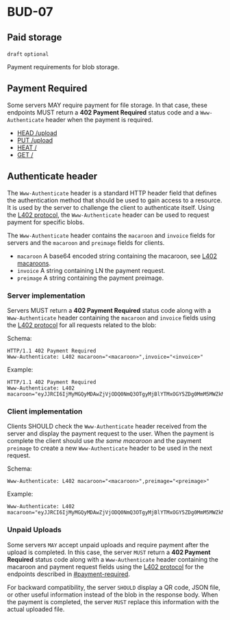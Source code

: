 BUD-07
======

Paid storage
---------------

`draft` `optional`

Payment requirements for blob storage.

## Payment Required

Some servers MAY require payment for file storage. In that case, these endpoints MUST return a **402 Payment Required** status code and a `Www-Authenticate` header when the payment is required.

- [HEAD /upload](./01.md#head-sha256---has-blob)
- [PUT /upload](./02.md#put-upload---upload-blob)
- [HEAT /<sha256>](./01.md#head-sha256---has-blob)
- [GET /<sha256>](./01.md#get-sha256---get-blob)


## Authenticate header

The `Www-Authenticate` header is a standard HTTP header field that defines the authentication method that should be used to gain access to a resource. It is used by the server to challenge the client to authenticate itself. Using the [L402 protocol](https://github.com/lightninglabs/L402), the `Www-Authenticate` header can be used to request payment for specific blobs.

The `Www-Authenticate` header contains the `macaroon` and `invoice` fields for servers and the `macaroon` and `preimage` fields for clients.

- `macaroon` A base64 encoded string containing the macaroon, see [L402 macaroons](https://github.com/lightninglabs/L402/blob/master/macaroons.md).
- `invoice` A string containing LN the payment request.
- `preimage` A string containing the payment preimage. 

### Server implementation

Servers MUST return a **402 Payment Required** status code along with a `Www-Authenticate` header containing the `macaroon` and `invoice` fields using the [L402 protocol](https://github.com/lightninglabs/L402) for all requests related to the blob:

Schema:

```http
HTTP/1.1 402 Payment Required
Www-Authenticate: L402 macaroon="<macaroon>",invoice="<invoice>"
```

Example:

```http
HTTP/1.1 402 Payment Required
Www-Authenticate: L402 macaroon="eyJJRCI6IjMyMGQyMDAwZjVjODQ0NmQ3OTgyMjBlYTMxOGY5ZDg0MmM5MWZkMjYyMTliODZhYWE2ODEzMDBjYjc4YTI2YWEiLCJ2ZXJzaW9uIjoiMCIsInBheW1lbnRfaGFzaCI6IjQzN2Q2YTg1Y2M2ZDQxMzNiYWIzZTEwNWM0NjViZjMzNTQ4ODNjNmVkNzNkZmFhODA3MDQ1ZmIyMTI4MTRmMjYiLCJ0b2tlbl9pZCI6IjExMzIiLCJsb2NhdGlvbiI6Ii9hcGkvdjIvbWVkaWEvNjZiMGU3NzFlYTM0ZDE0MTBkNTM4Nzk3MjQ0NGRiN2RkNjU3OGE5OTBhZDhmMjRjZjFiZTE1OWUwYmVkODdmYy8wNmQwM2FmYzJjZTJkYzY2ODUxMjFmNTFhZjM5ZDUyNjM2OWY5NjgyZTFhOWNiNGRiZGFlZDhlOWI1ZTJiNDI3Lm1wNCIsImNhdmVhdHMiOlsiIl19",invoice="lnbc30n1pnvscg5pp56rft56xqcdamm59epsvmes06ymctq7gjt3nfnu3mjaw6fmfuhweqhp5w48l28v60yvythn6qvnpq0lez54422a042yaw4kq8arvd68a6n7qcqzzsxqyz5vqsp5a5tz8qqf897a2psdh3gc8m72tkpfwf03p8j95tgvkwm0jx97ypqs9qxpqysgqxuv6h48rzmguqkyxdyegrwf2m9890st2mty7z68acvcp9s8ukpx5daja0tdfq4tn2lmt443kua45zh6dzuy90grz02hcfauqx999g4gpf9lqhw"
```

### Client implementation

Clients SHOULD check the `Www-Authenticate` header received from the server and display the payment request to the user. When the payment is complete the client should use *the same macaroon* and the payment `preimage` to create a new `Www-Authenticate` header to be used in the next request.

Schema:

```http
Www-Authenticate: L402 macaroon="<macaroon>",preimage="<preimage>"
```

Example:

```http
Www-Authenticate: L402 macaroon="eyJJRCI6IjMyMGQyMDAwZjVjODQ0NmQ3OTgyMjBlYTMxOGY5ZDg0MmM5MWZkMjYyMTliODZhYWE2ODEzMDBjYjc4YTI2YWEiLCJ2ZXJzaW9uIjoiMCIsInBheW1lbnRfaGFzaCI6IjQzN2Q2YTg1Y2M2ZDQxMzNiYWIzZTEwNWM0NjViZjMzNTQ4ODNjNmVkNzNkZmFhODA3MDQ1ZmIyMTI4MTRmMjYiLCJ0b2tlbl9pZCI6IjExMzIiLCJsb2NhdGlvbiI6Ii9hcGkvdjIvbWVkaWEvNjZiMGU3NzFlYTM0ZDE0MTBkNTM4Nzk3MjQ0NGRiN2RkNjU3OGE5OTBhZDhmMjRjZjFiZTE1OWUwYmVkODdmYy8wNmQwM2FmYzJjZTJkYzY2ODUxMjFmNTFhZjM5ZDUyNjM2OWY5NjgyZTFhOWNiNGRiZGFlZDhlOWI1ZTJiNDI3Lm1wNCIsImNhdmVhdHMiOlsiIl19",preimage="3e590d1336f241e858359c865802b4883ca91d47379c840af66785e2143bad22"
```

### Unpaid Uploads

Some servers `MAY` accept unpaid uploads and require payment after the upload is completed. In this case, the server `MUST` return a **402 Payment Required** status code along with a `Www-Authenticate` header containing the macaroon and payment request fields using the [L402 protocol](https://github.com/lightninglabs/L402) for the endpoints described in [#payment-required](#payment-required).

For backward compatibility, the server `SHOULD` display a QR code, JSON file, or other useful information instead of the blob in the response body. When the payment is completed, the server `MUST` replace this information with the actual uploaded file. 
